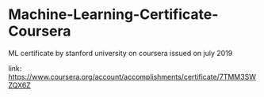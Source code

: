 # Machine-Learning-Certificate-Coursera
ML certificate by stanford university on coursera issued on july 2019

link: https://www.coursera.org/account/accomplishments/certificate/7TMM3SWZQX6Z
